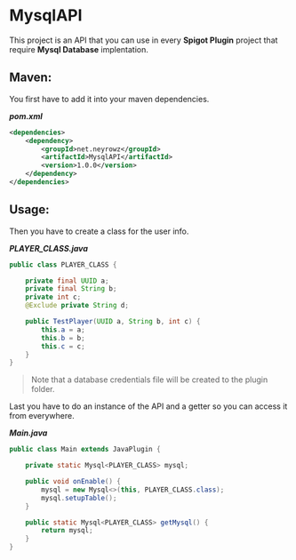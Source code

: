 # MysqlAPI

This project is an API that you can use in every **Spigot Plugin** project that require **Mysql Database** implentation.

## Maven:

You first have to add it into your maven dependencies.

***pom.xml***
```xml
<dependencies>
    <dependency>
        <groupId>net.neyrowz</groupId>
        <artifactId>MysqlAPI</artifactId>
        <version>1.0.0</version>
    </dependency>
</dependencies>
```

## Usage:

Then you have to create a class for the user info.

***PLAYER_CLASS.java***
```java
public class PLAYER_CLASS {

    private final UUID a;
    private final String b;
    private int c;
    @Exclude private String d;

    public TestPlayer(UUID a, String b, int c) {
        this.a = a;
        this.b = b;
        this.c = c;
    }
}
```

> Note that a database credentials file will be created to the plugin folder. 

Last you have to do an instance of the API and a getter so you can access it from everywhere.

***Main.java***
```java
public class Main extends JavaPlugin {

    private static Mysql<PLAYER_CLASS> mysql;

    public void onEnable() {
        mysql = new Mysql<>(this, PLAYER_CLASS.class);
        mysql.setupTable();
    }

    public static Mysql<PLAYER_CLASS> getMysql() {
        return mysql;
    }
}
```
